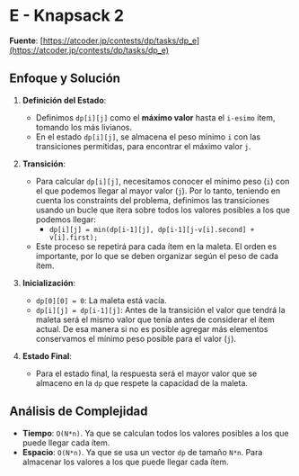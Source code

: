 # E - Knapsack 2
**Fuente**: [https://atcoder.jp/contests/dp/tasks/dp_e](https://atcoder.jp/contests/dp/tasks/dp_e)

## Enfoque y Solución
1. **Definición del Estado**: 
   - Definimos `dp[i][j]` como el **máximo valor** hasta el `i-esimo` ítem, tomando los más livianos.
   - En el estado `dp[i][j]`, se almacena el peso mínimo `i` con las transiciones permitidas, para encontrar el máximo valor `j`.
   
2. **Transición**: 
   - Para calcular `dp[i][j]`, necesitamos conocer el mínimo peso (`i`) con el que podemos llegar al mayor valor (`j`). Por lo tanto, teniendo en cuenta los constraints del problema, definimos las transiciones usando un bucle que itera sobre todos los valores posibles a los que podemos llegar:
     - `dp[i][j] = min(dp[i-1][j], dp[i-1][j-v[i].second] + v[i].first);`
   - Este proceso se repetirá para cada ítem en la maleta. El orden es importante, por lo que se deben organizar según el peso de cada ítem.

3. **Inicialización**:
   - `dp[0][0] = 0`: La maleta está vacía.
   - `dp[i][j] = dp[i-1][j]`: Antes de la transición el valor que tendrá la maleta será el mismo valor que tenía antes de considerar el ítem actual. De esa manera si no es posible agregar más elementos conservamos el mínimo peso posible para el valor (`j`).
   
4. **Estado Final**: 
   - Para el estado final, la respuesta será el mayor valor que se almaceno en la `dp` que respete la capacidad de la maleta.

## Análisis de Complejidad
- **Tiempo**: `O(N*n)`. Ya que se calculan todos los valores posibles a los que puede llegar cada ítem.
- **Espacio**: `O(N*n)`. Ya que se usa un vector `dp` de tamaño `N*n`. Para almacenar los valores a los que puede llegar cada ítem.


